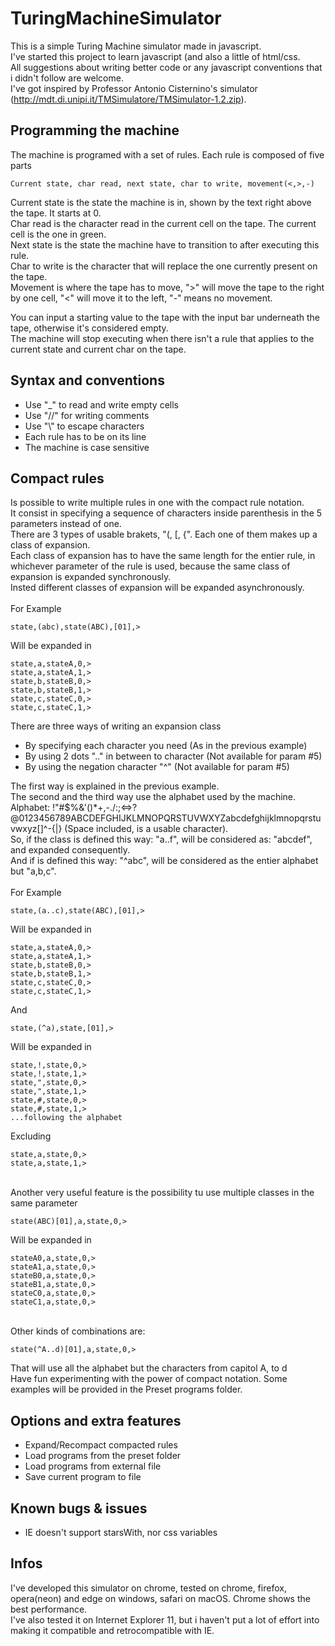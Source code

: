 # TuringMachineSimulator

This is a simple Turing Machine simulator made in javascript.<br/>
I've started this project to learn javascript (and also a little of html/css.<br/>
All suggestions about writing better code or any javascript conventions that i didn't follow are welcome.<br/>
I've got inspired by Professor Antonio Cisternino's simulator (http://mdt.di.unipi.it/TMSimulatore/TMSimulator-1.2.zip).<br/>

## Programming the machine

The machine is programed with a set of rules.
Each rule is composed of five parts
```
Current state, char read, next state, char to write, movement(<,>,-)
```
Current state is the state the machine is in, shown by the text right above the tape. It starts at 0. <br/>
Char read is the character read in the current cell on the tape. The current cell is the one in green.<br/> 
Next state is the state the machine have to transition to after executing this rule.<br/>
Char to write is the character that will replace the one currently present on the tape.<br/>
Movement is where the tape has to move, ">" will move the tape to the right by one cell, 
"<" will move it to the left, "-" means no movement.<br/>

You can input a starting value to the tape with the input bar underneath the tape, otherwise it's considered empty.<br/>
The machine will stop executing when there isn't a rule that applies to the current state and current char on the tape.<br/>

## Syntax and conventions

- Use "_" to read and write empty cells
- Use "//" for writing comments
- Use "\\" to escape characters
- Each rule has to be on its line
- The machine is case sensitive

## Compact rules

Is possible to write multiple rules in one with the compact rule notation.<br/>
It consist in specifying a sequence of characters inside parenthesis in the 5 parameters instead of one.<br/>
There are 3 types of usable brakets, "(, [, {". Each one of them makes up a class of expansion.<br/>
Each class of expansion has to have the same length for the entier rule, in whichever parameter of the rule is used, because the same class of expansion is expanded synchronously.<br/>
Insted different classes of expansion will be expanded asynchronously.<br/>
<br/>
For Example<br/>
```
state,(abc),state(ABC),[01],>
```
Will be expanded in<br/>
```
state,a,stateA,0,>
state,a,stateA,1,>
state,b,stateB,0,>
state,b,stateB,1,>
state,c,stateC,0,>
state,c,stateC,1,>
```
There are three ways of writing an expansion class<br/>
- By specifying each character you need (As in the previous example)
- By using 2 dots ".." in between to character (Not available for param #5)
- By using the negation character "^" (Not available for param #5)

The first way is explained in the previous example.<br/>
The second and the third way use the alphabet used by the machine.<br/>
Alphabet: !\"#$%&\'()*+,-./:;<=>?@0123456789ABCDEFGHIJKLMNOPQRSTUVWXYZabcdefghijklmnopqrstuvwxyz[]^-{|} (Space included, is a usable character).<br/>
So, if the class is defined this way: "a..f", will be considered as: "abcdef", and expanded consequently.<br/>
And if is defined this way: "^abc", will be considered as the entier alphabet but "a,b,c".<br/>
<br/>
For Example<br/>

```
state,(a..c),state(ABC),[01],>
```

Will be expanded in<br/>

```
state,a,stateA,0,>
state,a,stateA,1,>
state,b,stateB,0,>
state,b,stateB,1,>
state,c,stateC,0,>
state,c,stateC,1,>
```
And<br/>
```
state,(^a),state,[01],>
```
Will be expanded in<br/>
```
state,!,state,0,>
state,!,state,1,>
state,",state,0,>
state,",state,1,>
state,#,state,0,>
state,#,state,1,>
...following the alphabet
```
Excluding

```
state,a,state,0,>
state,a,state,1,>
```

<br/>
Another very useful feature is the possibility tu use multiple classes in the same parameter

```
state(ABC)[01],a,state,0,>
```

Will be expanded in

```
stateA0,a,state,0,>
stateA1,a,state,0,>
stateB0,a,state,0,>
stateB1,a,state,0,>
stateC0,a,state,0,>
stateC1,a,state,0,>
```

<br/>
Other kinds of combinations are:

```
state(^A..d)[01],a,state,0,>
```

That will use all the alphabet but the characters from capitol A, to d
<br/>
Have fun experimenting with the power of compact notation. Some examples will be provided in the Preset programs folder.<br/>


## Options and extra features

- Expand/Recompact compacted rules
- Load programs from the preset folder
- Load programs from external file
- Save current program to file

## Known bugs & issues

- IE doesn't support starsWith, nor css variables

## Infos

I've developed this simulator on chrome, tested on chrome, firefox, opera(neon) and edge on windows, safari on macOS. Chrome shows the best performance.<br/>
I've also tested it on Internet Explorer 11, but i haven't put a lot of effort into making it compatible and retrocompatible with IE.


